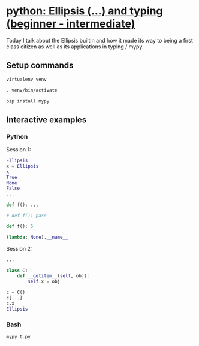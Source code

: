 # [python: Ellipsis (...) and typing (beginner - intermediate)](https://youtu.be/yLwvOwTO068)

Today I talk about the Ellipsis builtin and how it made its way to being a first class citizen as well as its applications in typing / mypy.

## Setup commands

```bash
virtualenv venv

. venv/bin/activate

pip install mypy
```

## Interactive examples

### Python

Session 1:

```python
Ellipsis
x = Ellipsis
x
True
None
False
...

def f(): ...

# def f(): pass

def f(): 5

(lambda: None).__name__
```

Session 2:

```python
...

class C:
    def __getitem__(self, obj):
        self.x = obj

c = C()
c[...]
c.x
Ellipsis
```

### Bash

```bash
mypy t.py
```

